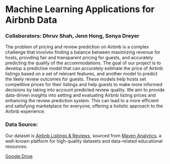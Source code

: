 # Machine Learning Applications for Airbnb Data

### Collaborators: Dhruv Shah, Jenn Hong, Sonya Dreyer

The problem of pricing and review prediction on Airbnb is a complex challenge that involves finding a balance between maximizing revenue for hosts, providing fair and transparent pricing for guests, and accurately predicting the quality of the accommodations. The goal of our project is to develop a predictive model that can accurately estimate the price of Airbnb listings based on a set of relevant features, and another model to predict the likely review outcomes for guests. These models help hosts set competitive prices for their listings and help guests to make more informed decisions by taking into account predicted review quality. We aim to provide data-driven insights into setting and evaluating Airbnb listing prices and enhancing the review prediction system. This can lead to a more efficient and satisfying marketplace for everyone, offering a holistic approach to the Airbnb experience.

### Data Source:
Our dataset is [Airbnb Listings & Reviews](https://maven-datasets.s3.amazonaws.com/Airbnb/Airbnb+Data.zip), sourced from [Maven Analytics](https://www.mavenanalytics.io/data-playground?accessType=open&page=6&pageSize=5), a well-known platform for high-quality datasets and data-related educational resources.


[Google Drive](https://drive.google.com/drive/folders/1Xni01BAztEV0xyS8UoXBA4df8fKU0tS1?usp=sharing)
